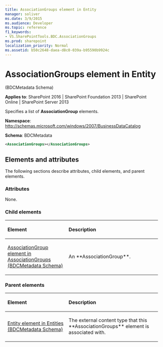 ```yaml
---
title: AssociationGroups element in Entity
manager: soliver
ms.date: 3/9/2015
ms.audience: Developer
ms.topic: reference
f1_keywords:
- VS.SharePointTools.BDC.AssociationGroups
ms.prod: sharepoint
localization_priority: Normal
ms.assetid: b50c2648-daea-d8c0-039a-b95590b9924c
---
```


# AssociationGroups element in Entity 

(BDCMetadata Schema)

**Applies to**: SharePoint 2016 | SharePoint Foundation 2013 | SharePoint Online | SharePoint Server 2013

Specifies a list of **AssociationGroup** elements.

**Namespace**: http://schemas.microsoft.com/windows/2007/BusinessDataCatalog

**Schema**: BDCMetadata

```XML
<AssociationGroups></AssociationGroups>
```

## Elements and attributes

The following sections describe attributes, child elements, and parent elements.

### Attributes

None.

### Child elements

<table>
<colgroup>
<col width="40%" />
<col width="60%" />
</colgroup>
<thead>
<tr class="header">
<th align="left"><p>Element</p></th>
<th align="left"><p>Description</p></th>
</tr>
</thead>
<tbody>
<tr class="odd">
<td align="left"><p><span sdata="link"><a href="associationgroup-element-in-associationgroups-bdcmetadata-schema.md">AssociationGroup element in AssociationGroups (BDCMetadata Schema)</a></span></p></td>
<td align="left"><p>An **AssociationGroup**.</p></td>
</tr>
</tbody>
</table>

### Parent elements

<table>
<colgroup>
<col width="40%" />
<col width="60%" />
</colgroup>
<thead>
<tr class="header">
<th align="left"><p>Element</p></th>
<th align="left"><p>Description</p></th>
</tr>
</thead>
<tbody>
<tr class="odd">
<td align="left"><p><span sdata="link"><a href="entity-element-in-entities-bdcmetadata-schema.md">Entity element in Entities (BDCMetadata Schema)</a></span></p></td>
<td align="left"><p>The external content type that this **AssociationGroups** element is associated with.</p></td>
</tr>
</tbody>
</table>








